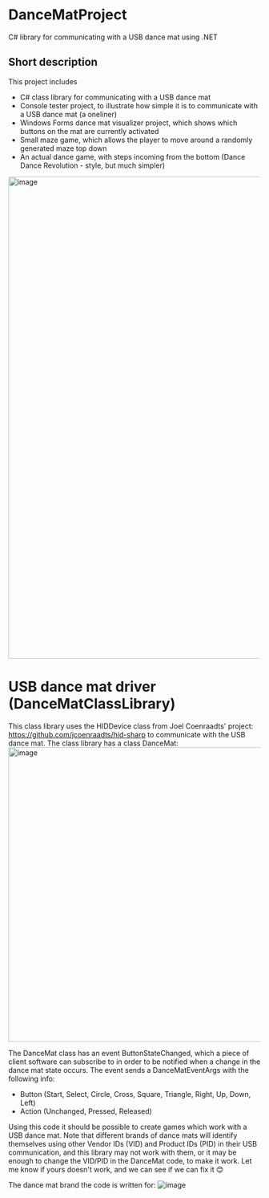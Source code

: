 # DanceMatProject
C# library for communicating with a USB dance mat using .NET

## Short description
This project includes 
 * C# class library for communicating with a USB dance mat
 * Console tester project, to illustrate how simple it is to communicate with a USB dance mat (a oneliner)
 * Windows Forms dance mat visualizer project, which shows which buttons on the mat are currently activated
 * Small maze game, which allows the player to move around a randomly generated maze top down
 * An actual dance game, with steps incoming from the bottom (Dance Dance Revolution - style, but much simpler)

<img width="961" alt="image" src="https://user-images.githubusercontent.com/3811290/197618681-19c6fa2b-7a19-4202-b896-31174d6406e0.png">

# USB dance mat driver (DanceMatClassLibrary)
This class library uses the HIDDevice class from Joel Coenraadts' project: https://github.com/jcoenraadts/hid-sharp to communicate with the USB dance mat.
The class library has a class DanceMat: 
<img width="587" alt="image" src="https://user-images.githubusercontent.com/3811290/197620088-4eb9c20b-6afb-4644-b80b-ad1b1cddc85f.png">

The DanceMat class has an event ButtonStateChanged, which a piece of client software can subscribe to in order to be notified when a change in the dance mat state occurs.
The event sends a DanceMatEventArgs with the following info:
* Button (Start, Select, Circle, Cross, Square, Triangle, Right, Up, Down, Left)
* Action (Unchanged, Pressed, Released)

Using this code it should be possible to create games which work with a USB dance mat.
Note that different brands of dance mats will identify themselves using other Vendor IDs (VID) and Product IDs (PID) in their USB communication, and this library may not work with them, or it may be enough to change the VID/PID in the DanceMat code, to make it work. Let me know if yours doesn't work, and we can see if we can fix it 😊

The dance mat brand the code is written for:
![image](https://user-images.githubusercontent.com/3811290/197620803-e65e9f2a-f897-4e13-83de-5b96c53ef216.png)


